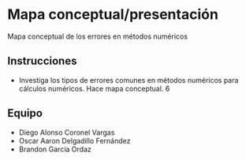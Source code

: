 # Mapa conceptual/presentación
Mapa conceptual de los errores en métodos numéricos


## Instrucciones

- Investiga los tipos de errores comunes en métodos numéricos para cálculos numéricos. Hace mapa conceptual.
6

## Equipo

- Diego Alonso Coronel Vargas
- Oscar Aaron Delgadillo Fernández
- Brandon García Ordaz

